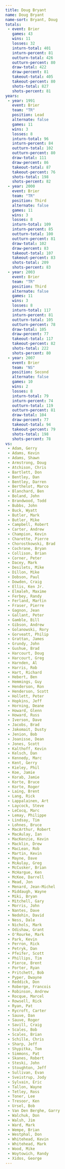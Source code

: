 ```yaml
---
title: Doug Bryant
name: Doug Bryant
name-sort: Bryant, Doug
totals:
 - event: Brier
   games: 43
   wins: 11
   losses: 32
   inturn-total: 401
   inturn-percent: 81
   outturn-total: 426
   outturn-percent: 80
   draw-total: 422
   draw-percent: 81
   takeout-total: 405
   takeout-percent: 80
   shots-total: 827
   shots-percent: 81
years:
 - year: 1991
   event: Brier
   team: "TR"
   position: Lead
   alternate: false
   games: 11
   wins: 3
   losses: 8
   inturn-total: 96
   inturn-percent: 84
   outturn-total: 102
   outturn-percent: 80
   draw-total: 111
   draw-percent: 86
   takeout-total: 87
   takeout-percent: 76
   shots-total: 198
   shots-percent: 82
 - year: 2000
   event: Brier
   team: "TR"
   position: Third
   alternate: false
   games: 11
   wins: 3
   losses: 8
   inturn-total: 109
   inturn-percent: 85
   outturn-total: 100
   outturn-percent: 81
   draw-total: 102
   draw-percent: 83
   takeout-total: 107
   takeout-percent: 83
   shots-total: 209
   shots-percent: 83
 - year: 2003
   event: Brier
   team: "TR"
   position: Third
   alternate: false
   games: 11
   wins: 3
   losses: 8
   inturn-total: 117
   inturn-percent: 81
   outturn-total: 105
   outturn-percent: 78
   draw-total: 105
   draw-percent: 77
   takeout-total: 117
   takeout-percent: 82
   shots-total: 222
   shots-percent: 80
 - year: 2007
   event: Brier
   team: "NS"
   position: Second
   alternate: false
   games: 10
   wins: 2
   losses: 8
   inturn-total: 79
   inturn-percent: 74
   outturn-total: 119
   outturn-percent: 81
   draw-total: 104
   draw-percent: 77
   takeout-total: 94
   takeout-percent: 79
   shots-total: 198
   shots-percent: 78
vs:
 - Adam, Gerry
 - Adams, Kevin
 - Adams, Shawn
 - Armstrong, Doug
 - Atchison, Chris
 - Bartlett, Don
 - Bentley, Dan
 - Bentley, Darren
 - Berthelot, Marco
 - Blanchard, Ben
 - Boland, John
 - Brandwood, Todd
 - Bubbs, John
 - Buck, Wyatt
 - Butler, Mark
 - Butler, Mike
 - Campbell, Robert
 - Carter, Andrew
 - Champion, Kevin
 - Charette, Pierre
 - Chorostkowski, Brad
 - Cochrane, Bryan
 - Collison, Brian
 - Corner, Peter
 - Dacey, Mark
 - Desilets, Mike
 - Dillon, Mike
 - Dobson, Paul
 - Dowden, Craig
 - Ellis, Ken Jr.
 - Elmaleh, Maxime
 - Ferbey, Randy
 - Ferland, Martin
 - Fraser, Pierre
 - Gagnon, Jean
 - Gallant, Peter
 - Gamble, Bill
 - Gibson, Andrew
 - Golanowski, Rory
 - Gorveatt, Philip
 - Grattan, James
 - Grundy, John
 - Gushue, Brad
 - Harcourt, Doug
 - Harcourt, Greg
 - Harnden, Al
 - Harris, Rob
 - Hart, Richard
 - Hebert, Ben
 - Hemmings, Guy
 - Henderson, Ron
 - Henderson, Scott
 - Hollett, Peter
 - Hopkins, Jeff
 - Horning, Deane
 - Howard, Glenn
 - Howard, Russ
 - Iverson, Dave
 - Jacobs, Brad
 - Jakomait, Dusty
 - Jenion, Bob
 - Joanisse, Dean
 - Jones, Scott
 - Kalthoff, Kevin
 - Kelsch, Dan
 - Kennedy, Marc
 - Kent, Gerry
 - Kieley, Phil
 - Koe, Jamie
 - Korab, Jamie
 - Korte, Bruce
 - Korte, Roger
 - Laing, Brent
 - Lang, Rick
 - Lappalainen, Art
 - Laycock, Steve
 - LeCocq, Marc
 - Lemay, Philippe
 - Lindsay, Tim
 - Lohnes, Bruce
 - MacArthur, Robert
 - MacAulay, Ian
 - MacKenzie, Kevin
 - Macklin, Drew
 - MacLean, Rob
 - Martin, Kevin
 - Mayne, Dave
 - McAulay, Greg
 - McCusker, Brian
 - McHargue, Ken
 - McKee, Darrell
 - Mead, Jon
 - Menard, Jean-Michel
 - Middaugh, Wayne
 - Miki, Bryan
 - Mitchell, Gary
 - Morris, John
 - Nantes, Dave
 - Nedohin, David
 - Ness, Dale
 - Nichols, Mark
 - Odishaw, Grant
 - O'Rourke, Mark
 - Park, Kevin
 - Perron, Rick
 - Petryk, Dan
 - Pfeifer, Scott
 - Phillips, Tim
 - Pierce, Brent
 - Porter, Ryan
 - Pritchett, Bob
 - Pyper, Dwayne
 - Reddick, Don
 - Roberge, Francois
 - Robinson, Andrew
 - Rocque, Marcel
 - Rowsell, Rick
 - Ryan, Pat
 - Rycroft, Carter
 - Sauve, Dan
 - Sauve, Roger
 - Savill, Craig
 - Scales, Bob
 - Scales, Brian
 - Schille, Chris
 - Sharp, Jeff
 - Shypitka, Tom
 - Simmons, Pat
 - Skanes, Robert
 - Steski, John
 - Stoughton, Jeff
 - Sullivan, Evan
 - Sveistrup, Jody
 - Sylvain, Eric
 - Tallon, Wayne
 - Tetley, Ross
 - Toner, Lee
 - Tresoor, Ken
 - Ursel, Bob
 - Van Den Berghe, Garry
 - Walchuk, Don
 - Walsh, Jim
 - Ward, Mark
 - Wempe, Brian
 - Westphal, Don
 - Whitehead, Kevin
 - Whitehead, Mark
 - Wood, Mike
 - Woytowich, Randy
 - Xidos, George
---
```

